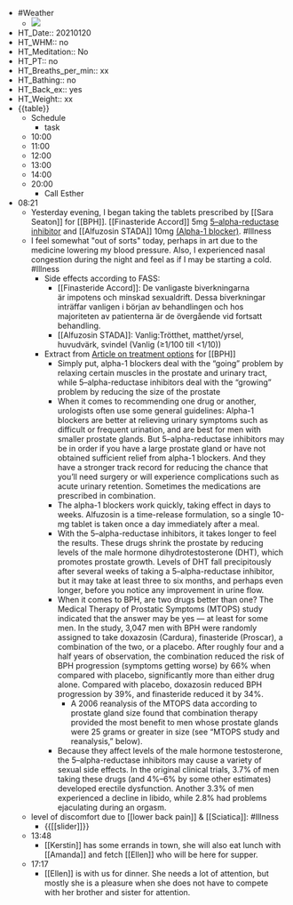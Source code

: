 - #Weather
    - ![](https://firebasestorage.googleapis.com/v0/b/firescript-577a2.appspot.com/o/imgs%2Fapp%2FDavidsroam%2FFPJLSOxqvt.png?alt=media&token=5dc1db23-bd2f-4dfa-bb93-4a38e9606253)
- HT_Date:: 20210120
- HT_WHM:: no 
- HT_Meditation:: No 
- HT_PT:: no
- HT_Breaths_per_min:: xx 
- HT_Bathing:: no 
- HT_Back_ex:: yes
- HT_Weight:: xx
- {{table}} 
    - Schedule 
        - task
    - 10:00 
    - 11:00 
    - 12:00
    - 13:00
    - 14:00 
    - 20:00
        - Call Esther
- 08:21
    - Yesterday evening, I began taking the tablets prescribed by [[Sara Seaton]] for [[BPH]]. [[Finasteride Accord]] 5mg [5–alpha-reductase inhibitor](((pJ0Qcr4IQ)))  and [[Alfuzosin STADA]] 10mg [(Alpha-1 blocker)](((iiOyDjXp0))).  #Illness
    - I feel somewhat "out of sorts" today, perhaps in art due to the medicine lowering my blood pressure. Also, I experienced nasal congestion during the night and feel as if I may be starting a cold. #Illness
        - Side effects according to FASS: 
            - [[Finasteride Accord]]: De vanligaste biverkningarna är impotens och minskad sexualdrift. Dessa biverkningar inträffar vanligen i början av behandlingen och hos majoriteten av patienterna är de övergående vid fortsatt behandling.
            - [[Alfuzosin STADA]]: Vanlig:Trötthet, matthet/yrsel, huvudvärk, svindel (Vanlig (≥1/100 till <1/10))
        - Extract from [Article on treatment options](https://www.health.harvard.edu/blog/your-benign-prostatic-hyperplasia-medication-when-to-consider-a-change-2009031134) for [[BPH]]
            - Simply put, alpha-1 blockers deal with the “going” problem by relaxing certain muscles in the prostate and urinary tract, while 5–alpha-reductase inhibitors deal with the “growing” problem by reducing the size of the prostate
            - When it comes to recommending one drug or another, urologists often use some general guidelines: Alpha-1 blockers are better at relieving urinary symptoms such as difficult or frequent urination, and are best for men with smaller prostate glands. But 5–alpha-reductase inhibitors may be in order if you have a large prostate gland or have not obtained sufficient relief from alpha-1 blockers. And they have a stronger track record for reducing the chance that you’ll need surgery or will experience complications such as acute urinary retention. Sometimes the medications are prescribed in combination.
            - The alpha-1 blockers work quickly, taking effect in days to weeks. Alfuzosin is a time-release formulation, so a single 10-mg tablet is taken once a day immediately after a meal.
            - With the 5–alpha-reductase inhibitors, it takes longer to feel the results. These drugs shrink the prostate by reducing levels of the male hormone dihydrotestosterone (DHT), which promotes prostate growth. Levels of DHT fall precipitously after several weeks of taking a 5–alpha-reductase inhibitor, but it may take at least three to six months, and perhaps even longer, before you notice any improvement in urine flow.
            - When it comes to BPH, are two drugs better than one? The Medical Therapy of Prostatic Symptoms (MTOPS) study indicated that the answer may be yes — at least for some men. In the study, 3,047 men with BPH were randomly assigned to take doxazosin (Cardura), finasteride (Proscar), a combination of the two, or a placebo. After roughly four and a half years of observation, the combination reduced the risk of BPH progression (symptoms getting worse) by 66% when compared with placebo, significantly more than either drug alone. Compared with placebo, doxazosin reduced BPH progression by 39%, and finasteride reduced it by 34%.
                - A 2006 reanalysis of the MTOPS data according to prostate gland size found that combination therapy provided the most benefit to men whose prostate glands were 25 grams or greater in size (see “MTOPS study and reanalysis,” below).
            - Because they affect levels of the male hormone testosterone, the 5–alpha-reductase inhibitors may cause a variety of sexual side effects. In the original clinical trials, 3.7% of men taking these drugs (and 4%–6% by some other estimates) developed erectile dysfunction. Another 3.3% of men experienced a decline in libido, while 2.8% had problems ejaculating during an orgasm.
    - level of discomfort due to [[lower back pain]] & [[Sciatica]]: #Illness
        - {{[[slider]]}}
    - 13:48
        - [[Kerstin]] has some errands in town, she will also eat lunch with [[Amanda]] and fetch [[Ellen]] who will be here for supper.
    - 17:17
        - [[Ellen]] is with us for dinner. She needs a lot of attention, but mostly she is a pleasure when she does not have to compete with her brother and sister for attention.
